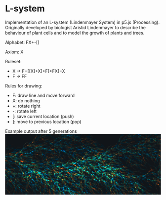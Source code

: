 L-system
=========

Implementation of an L-system  (Lindenmayer System) in p5.js (Processing).
Originally developed by biologist Aristid Lindenmayer to describe the behaviour of plant cells and to model the growth of plants and trees.

Alphabet: FX+-[]

Axiom: X

Ruleset:
-	X -> F−[[X]+X]+F[+FX]−X
-	F -> FF

Rules for drawing:
-	F: draw line and move forward
-	X: do nothing
-	+: rotate right
-	-: rotate left
-	[: save current location (push)
-	]: move to previous location (pop)

Example output after 5 generations
![Alt text](img/woeker1.png?raw=true)
